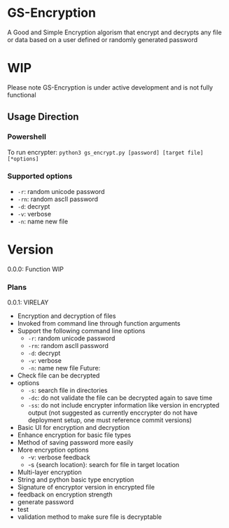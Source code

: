 # GS-Encryption
A Good and Simple Encryption algorism that encrypt and decrypts any file or data based on a user defined or randomly generated password
# WIP
Please note GS-Encryption is under active development and is not fully functional
## Usage Direction
### Powershell
To run encrypter:
`
python3 gs_encrypt.py [password] [target file] [*options]
`
### Supported options
- `-r`: random unicode password
- `-rn`: random ascII password
- `-d`: decrypt
- `-v`: verbose
- `-n`: name new file
# Version
0.0.0: Function WIP
### Plans
0.0.1: VIRELAY
- Encryption and decryption of files
- Invoked from command line through function arguments
- Support the following command line options
  - `-r`: random unicode password
  - `-rn`: random ascII password
  - `-d`: decrypt
  - `-v`: verbose
  - `-n`: name new file
Future:
- Check file can be decrypted
- options
  - `-s`: search file in directories
  - `-dc`: do not validate the file can be decrypted again to save time
  - `-ss`: do not include encrypter information like version in encrypted output (not suggested as currently enccrypter do not have deployment setup, one must reference commit versions)
- Basic UI for encryption and decryption
- Enhance encryption for basic file types
- Method of saving password more easily
- More encryption options
  - -v: verbose feedback
  - -s {search location}: search for file in target location
- Multi-layer encryption
- String and python basic type encryption
- Signature of encryptor version in encrypted file
- feedback on encryption strength
- generate password
- test
- validation method to make sure file is decryptable
